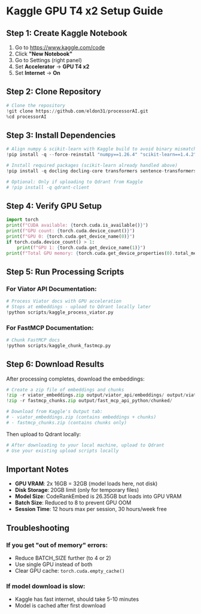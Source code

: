 # Kaggle GPU T4 x2 Setup Guide

## Step 1: Create Kaggle Notebook

1. Go to https://www.kaggle.com/code
2. Click **"New Notebook"**
3. Go to Settings (right panel)
4. Set **Accelerator** → **GPU T4 x2**
5. Set **Internet** → **On**

## Step 2: Clone Repository

```python
# Clone the repository
!git clone https://github.com/eldon31/processorAI.git
%cd processorAI
```

## Step 3: Install Dependencies

```python
# Align numpy & scikit-learn with Kaggle build to avoid binary mismatch
!pip install -q --force-reinstall "numpy==1.26.4" "scikit-learn==1.4.2"

# Install required packages (scikit-learn already handled above)
!pip install -q docling docling-core transformers sentence-transformers torch

# Optional: Only if uploading to Qdrant from Kaggle
# !pip install -q qdrant-client
```

## Step 4: Verify GPU Setup

```python
import torch
print(f"CUDA available: {torch.cuda.is_available()}")
print(f"GPU count: {torch.cuda.device_count()}")
print(f"GPU 0: {torch.cuda.get_device_name(0)}")
if torch.cuda.device_count() > 1:
    print(f"GPU 1: {torch.cuda.get_device_name(1)}")
print(f"Total GPU memory: {torch.cuda.get_device_properties(0).total_memory / 1e9:.2f} GB")
```

## Step 5: Run Processing Scripts

### For Viator API Documentation:
```python
# Process Viator docs with GPU acceleration
# Stops at embeddings - upload to Qdrant locally later
!python scripts/kaggle_process_viator.py
```

### For FastMCP Documentation:
```python
# Chunk FastMCP docs
!python scripts/kaggle_chunk_fastmcp.py
```

## Step 6: Download Results

After processing completes, download the embeddings:

```python
# Create a zip file of embeddings and chunks
!zip -r viator_embeddings.zip output/viator_api/embeddings/ output/viator_api/chunked/
!zip -r fastmcp_chunks.zip output/fast_mcp_api_python/chunked/

# Download from Kaggle's Output tab:
# - viator_embeddings.zip (contains embeddings + chunks)
# - fastmcp_chunks.zip (contains chunks only)
```

Then upload to Qdrant locally:

```python
# After downloading to your local machine, upload to Qdrant
# Use your existing upload scripts locally
```

## Important Notes

- **GPU VRAM**: 2x 16GB = 32GB (model loads here, not disk)
- **Disk Storage**: 20GB limit (only for temporary files)
- **Model Size**: CodeRankEmbed is 26.35GB but loads into GPU VRAM
- **Batch Size**: Reduced to 8 to prevent GPU OOM
- **Session Time**: 12 hours max per session, 30 hours/week free

## Troubleshooting

### If you get "out of memory" errors:
- Reduce BATCH_SIZE further (to 4 or 2)
- Use single GPU instead of both
- Clear GPU cache: `torch.cuda.empty_cache()`

### If model download is slow:
- Kaggle has fast internet, should take 5-10 minutes
- Model is cached after first download
